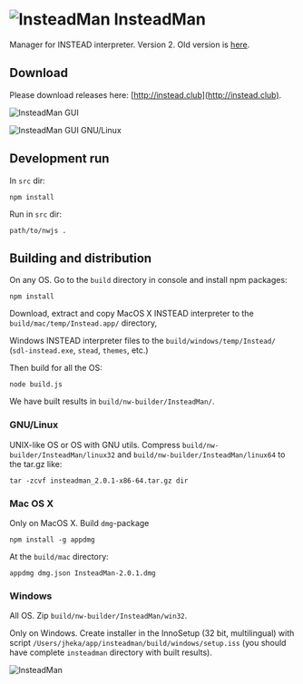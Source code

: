 ![InsteadMan](https://raw.githubusercontent.com/jhekasoft/insteadman/master/src/resources/images/logo32x32.png "InsteadMan") InsteadMan
==============

Manager for INSTEAD interpreter. Version 2.
Old version is [here](https://github.com/jhekasoft/instead-manager).

Download
---------

Please download releases here: [http://instead.club](http://instead.club).

![InsteadMan GUI](https://github.com/jhekasoft/insteadman/raw/master/src/resources/images/screenshot.png "InsteadMan GUI")

![InsteadMan GUI GNU/Linux](https://github.com/jhekasoft/insteadman/raw/master/src/resources/images/screenshot_gnulinux.png "InsteadMan GUI GNU/Linux")


Development run
----------------
In `src` dir:

```
npm install
```

Run in `src` dir:

```
path/to/nwjs .
```

Building and distribution
--------------------------

On any OS. Go to the `build` directory in console and install npm packages:

```
npm install
```

Download, extract and copy MacOS X INSTEAD interpreter to the `build/mac/temp/Instead.app/` directory,

Windows INSTEAD interpreter files to the `build/windows/temp/Instead/` (`sdl-instead.exe`, `stead`, `themes`, etc.)

Then build for all the OS:

```
node build.js
```

We have built results in `build/nw-builder/InsteadMan/`.

### GNU/Linux

UNIX-like OS or OS with GNU utils.
Compress `build/nw-builder/InsteadMan/linux32` and `build/nw-builder/InsteadMan/linux64` to the tar.gz like:

```
tar -zcvf insteadman_2.0.1-x86-64.tar.gz dir
```

### Mac OS X

Only on MacOS X. Build `dmg`-package

```
npm install -g appdmg
```

At the `build/mac` directory:

```
appdmg dmg.json InsteadMan-2.0.1.dmg
```

### Windows

All OS. Zip `build/nw-builder/InsteadMan/win32`.

Only on Windows. Create installer in the InnoSetup (32 bit, multilingual) with script
`/Users/jheka/app/insteadman/build/windows/setup.iss` (you should have complete `insteadman` directory with built
results).

![InsteadMan](https://github.com/jhekasoft/insteadman/raw/master/src/resources/images/logo.png "InsteadMan")
